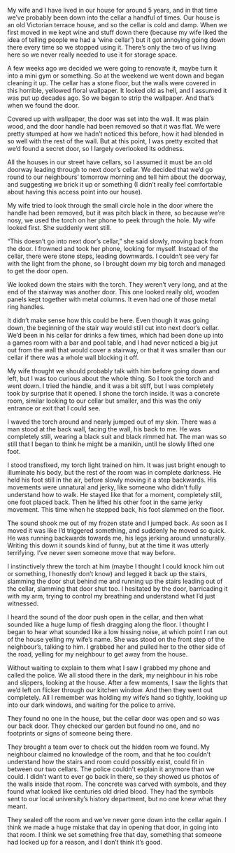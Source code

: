 My wife and I have lived in our house for around 5 years, and in that time we’ve probably been down into the cellar a handful of times. Our house is an old Victorian terrace house, and so the cellar is cold and damp. When we first moved in we kept wine and stuff down there (because my wife liked the idea of telling people we had a ‘wine cellar’) but it got annoying going down there every time so we stopped using it. There’s only the two of us living here so we never really needed to use it for storage space. 

A few weeks ago we decided we were going to renovate it, maybe turn it into a mini gym or something. So at the weekend we went down and began cleaning it up. The cellar has a stone floor, but the walls were covered in this horrible, yellowed floral wallpaper. It looked old as hell, and I assumed it was put up decades ago. So we began to strip the wallpaper. And that’s when we found the door.

Covered up with wallpaper, the door was set into the wall. It was plain wood, and the door handle had been removed so that it was flat. We were pretty stumped at how we hadn’t noticed this before, how it had blended in so well with the rest of the wall. But at this point, I was pretty excited that we’d found a secret door, so I largely overlooked its oddness. 

All the houses in our street have cellars, so I assumed it must be an old doorway leading through to next door’s cellar. We decided that we’d go round to our neighbours’ tomorrow morning and tell him about the doorway, and suggesting we brick it up or something (I didn’t really feel comfortable about having this access point into our house).

My wife tried to look through the small circle hole in the door where the handle had been removed, but it was pitch black in there, so because we’re nosy, we used the torch on her phone to peek through the hole. My wife looked first. She suddenly went still.

“This doesn’t go into next door’s cellar,” she said slowly, moving back from the door. I frowned and took her phone, looking for myself. Instead of the cellar, there were stone steps, leading downwards. I couldn’t see very far with the light from the phone, so I brought down my big torch and managed to get the door open. 

We looked down the stairs with the torch. They weren’t very long, and at the end of the stairway was another door. This one looked really old, wooden panels kept together with metal columns. It even had one of those metal ring handles.

It didn’t make sense how this could be here. Even though it was going down, the beginning of the stair way would still cut into next door’s cellar. We’d been in his cellar for drinks a few times, which had been done up into a games room with a bar and pool table, and I had never noticed a big jut out from the wall that would cover a stairway, or that it was smaller than our cellar if there was a whole wall blocking it off.

My wife thought we should probably talk with him before going down and left, but I was too curious about the whole thing. So I took the torch and went down. I tried the handle, and it was a bit stiff, but I was completely took by surprise that it opened. I shone the torch inside. It was a concrete room, similar looking to our cellar but smaller, and this was the only entrance or exit that I could see.

I waved the torch around and nearly jumped out of my skin. There was a man stood at the back wall, facing the wall, his back to me. He was completely still, wearing a black suit and black rimmed hat. The man was so still that I began to think he might be a manikin, until he slowly lifted one foot. 

I stood transfixed, my torch light trained on him. It was just bright enough to illuminate his body, but the rest of the room was in complete darkness. He held his foot still in the air, before slowly moving it a step backwards. His movements were unnatural and jerky, like someone who didn’t fully understand how to walk. He stayed like that for a moment, completely still, one foot placed back. Then he lifted his other foot in the same jerky movement. This time when he stepped back, his foot slammed on the floor.

The sound shook me out of my frozen state and I jumped back. As soon as I moved it was like I’d triggered something, and suddenly he moved so quick. He was running backwards towards me, his legs jerking around unnaturally. Writing this down it sounds kind of funny, but at the time it was utterly terrifying. I’ve never seen someone move that way before. 

I instinctively threw the torch at him (maybe I thought I could knock him out or something, I honestly don’t know) and legged it back up the stairs, slamming the door shut behind me and running up the stairs leading out of the cellar, slamming that door shut too. I hesitated by the door, barricading it with my arm, trying to control my breathing and understand what I’d just witnessed. 

I heard the sound of the door push open in the cellar, and then what sounded like a huge lump of flesh dragging along the floor. I thought I began to hear what sounded like a low hissing noise, at which point I ran out of the house yelling my wife’s name. She was stood on the front step of the neighbour’s, talking to him. I grabbed her and pulled her to the other side of the road, yelling for my neighbour to get away from the house.

Without waiting to explain to them what I saw I grabbed my phone and called the police. We all stood there in the dark, my neighbour in his robe and slippers, looking at the house. After a few moments, I saw the lights that we’d left on flicker through our kitchen window. And then they went out completely. All I remember was holding my wife’s hand so tightly, looking up into our dark windows, and waiting for the police to arrive.

They found no one in the house, but the cellar door was open and so was our back door. They checked our garden but found no one, and no footprints or signs of someone being there. 

They brought a team over to check out the hidden room we found. My neighbour claimed no knowledge of the room, and that he too couldn’t understand how the stairs and room could possibly exist, could fit in between our two cellars. The police couldn’t explain it anymore than we could. I didn’t want to ever go back in there, so they showed us photos of the walls inside that room. The concrete was carved with symbols, and they found what looked like centuries old dried blood. They had the symbols sent to our local university’s history department, but no one knew what they meant. 

They sealed off the room and we’ve never gone down into the cellar again. I think we made a huge mistake that day in opening that door, in going into that room. I think we set something free that day, something that someone had locked up for a reason, and I don’t think it’s good.
